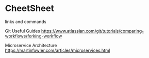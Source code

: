 # CheetSheet
links and commands

Git Useful Guides
https://www.atlassian.com/git/tutorials/comparing-workflows/forking-workflow


Microservice Architecture
https://martinfowler.com/articles/microservices.html
